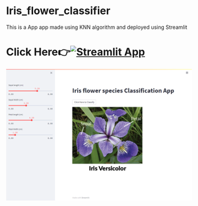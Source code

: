 # Iris_flower_classifier
This is a App app made using KNN algorithm and deployed using Streamlit
# Click Here👉[![Streamlit App](https://static.streamlit.io/badges/streamlit_badge_black_white.svg)](https://share.streamlit.io/evans129/Iris_flower_classifier/main/iris_streamlit.py)



![alt](model_photo.png)
